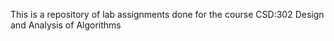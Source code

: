  This is a repository of lab assignments done for the course CSD:302 Design and Analysis of Algorithms
